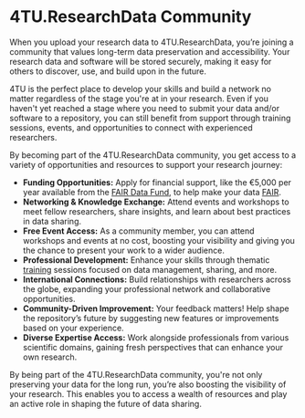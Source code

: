 # 4TU.ResearchData Community

When you upload your research data to 4TU.ResearchData, you’re joining a community that values long-term data preservation and accessibility. Your research data and software will be stored securely, making it easy for others to discover, use, and build upon in the future. 

4TU is the perfect place to develop your skills and build a network no matter regardless of the stage you're at in your research. Even if you haven't yet reached a stage where you need to submit your data and/or software to a repository, you can still benefit from support through training sessions, events, and opportunities to connect with experienced researchers.

By becoming part of the 4TU.ResearchData community, you get access to a variety of opportunities and resources to support your research journey:
- **Funding Opportunities:** Apply for financial support, like the €5,000 per year available from the [FAIR Data Fund](https://community.data.4tu.nl/2024/10/23/fair-data-fund-use-case-defining-a-domain-relevant-community-metadata-standard-for-drone-uav-data-and-a-tool-to-format-it/), to help make your data [FAIR](/introduction/fair_data_and_software).
- **Networking & Knowledge Exchange:** Attend events and workshops to meet fellow researchers, share insights, and learn about best practices in data sharing.
- **Free Event Access:** As a community member, you can attend workshops and events at no cost, boosting your visibility and giving you the chance to present your work to a wider audience.
- **Professional Development:** Enhance your skills through thematic [training](https://community.data.4tu.nl/category/training-events/) sessions focused on data management, sharing, and more.
- **International Connections:** Build relationships with researchers across the globe, expanding your professional network and collaborative opportunities.
- **Community-Driven Improvement:** Your feedback matters! Help shape the repository’s future by suggesting new features or improvements based on your experience.
- **Diverse Expertise Access:** Work alongside professionals from various scientific domains, gaining fresh perspectives that can enhance your own research.

By being part of the 4TU.ResearchData community, you're not only preserving your data for the long run, you’re also boosting the visibility of your research. This enables you to access a wealth of resources and play an active role in shaping the future of data sharing.
